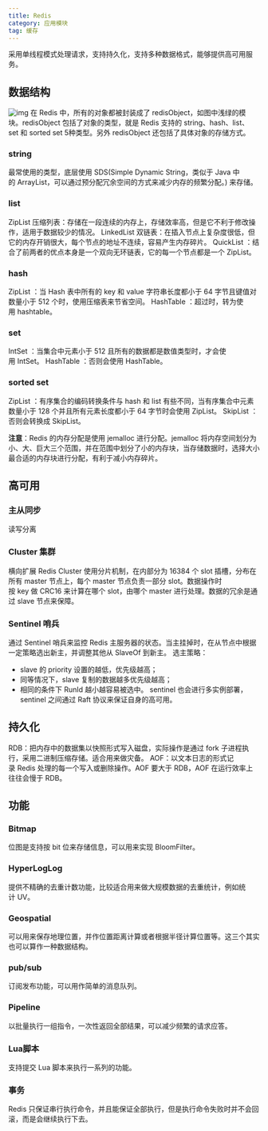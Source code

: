 ```yaml
---
title: Redis
category: 应用模块
tag: 缓存
---
```


采用单线程模式处理请求，支持持久化，支持多种数据格式，能够提供高可用服务。
<!--more-->

## 数据结构
![img](http://s0.lgstatic.com/i/image2/M01/8A/CA/CgoB5l14rXWAdWuJAABsOwtDCh0241.png)
在 Redis 中，所有的对象都被封装成了 redisObject，如图中浅绿的模块。redisObject 包括了对象的类型，就是 Redis 支持的 string、hash、list、set 和 sorted set 5种类型。另外 redisObject 还包括了具体对象的存储方式。
### string
最常使用的类型，底层使用 SDS(Simple Dynamic String，类似于 Java 中的 ArrayList，可以通过预分配冗余空间的方式来减少内存的频繁分配。) 来存储。

### list
ZipList 压缩列表：存储在一段连续的内存上，存储效率高，但是它不利于修改操作，适用于数据较少的情况。
LinkedList 双链表：在插入节点上复杂度很低，但它的内存开销很大，每个节点的地址不连续，容易产生内存碎片。
QuickList ：结合了前两者的优点本身是一个双向无环链表，它的每一个节点都是一个 ZipList。

### hash
ZipList ：当 Hash 表中所有的 key 和 value 字符串长度都小于 64 字节且键值对数量小于 512 个时，使用压缩表来节省空间。
HashTable ：超过时，转为使用 hashtable。

### set
IntSet ：当集合中元素小于 512 且所有的数据都是数值类型时，才会使用 IntSet。
HashTable ：否则会使用 HashTable。

### sorted set
ZipList ：有序集合的编码转换条件与 hash 和 list 有些不同，当有序集合中元素数量小于 128 个并且所有元素长度都小于 64 字节时会使用 ZipList。
SkipList ：否则会转换成 SkipList。

**注意**：Redis 的内存分配是使用 jemalloc 进行分配。jemalloc 将内存空间划分为小、大、巨大三个范围，并在范围中划分了小的内存块，当存储数据时，选择大小最合适的内存块进行分配，有利于减小内存碎片。

## 高可用

### 主从同步
读写分离

### Cluster 集群
横向扩展
Redis Cluster 使用分片机制，在内部分为 16384 个 slot 插槽，分布在所有 master 节点上，每个 master 节点负责一部分 slot。数据操作时按 key 做 CRC16 来计算在哪个 slot，由哪个 master 进行处理。数据的冗余是通过 slave 节点来保障。

### Sentinel 哨兵
通过 Sentinel 哨兵来监控 Redis 主服务器的状态。当主挂掉时，在从节点中根据一定策略选出新主，并调整其他从 SlaveOf 到新主。
选主策略：
* slave 的 priority 设置的越低，优先级越高；
* 同等情况下，slave 复制的数据越多优先级越高；
* 相同的条件下 RunId 越小越容易被选中。
sentinel 也会进行多实例部署，sentinel 之间通过 Raft 协议来保证自身的高可用。

## 持久化
RDB：把内存中的数据集以快照形式写入磁盘，实际操作是通过 fork 子进程执行，采用二进制压缩存储。适合用来做灾备。
AOF：以文本日志的形式记录 Redis 处理的每一个写入或删除操作。AOF 要大于 RDB，AOF 在运行效率上往往会慢于 RDB。

## 功能
### Bitmap
位图是支持按 bit 位来存储信息，可以用来实现 BloomFilter。

### HyperLogLog
提供不精确的去重计数功能，比较适合用来做大规模数据的去重统计，例如统计 UV。

### Geospatial
可以用来保存地理位置，并作位置距离计算或者根据半径计算位置等。这三个其实也可以算作一种数据结构。

### pub/sub
订阅发布功能，可以用作简单的消息队列。

### Pipeline
以批量执行一组指令，一次性返回全部结果，可以减少频繁的请求应答。

### Lua脚本
支持提交 Lua 脚本来执行一系列的功能。

### 事务
Redis 只保证串行执行命令，并且能保证全部执行，但是执行命令失败时并不会回滚，而是会继续执行下去。